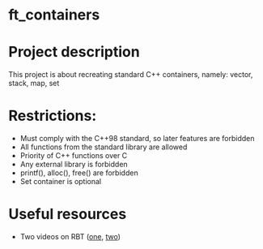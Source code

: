 # ft_containers

# **Project description** 
This project is about recreating standard C++ containers, namely: vector, stack, map, set

# **Restrictions**:
* Must comply with the C++98 standard, so later features are forbidden
* All functions from the standard library are allowed
* Priority of C++ functions over C
* Any external library is forbidden
* printf(), alloc(), free() are forbidden
* Set container is optional

# **Useful resources**
* Two videos on RBT ([one](https://www.youtube.com/watch?v=nMExd4DthdA), [two](https://www.youtube.com/watch?v=v6eDztNiJwo))


